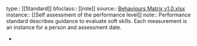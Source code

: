 type:: [[Standard]]
bfoclass:: [[role]]
source:: [Behaviours Matrix v1.0.xlsx](https://appliedknowledgesystemsltd-my.sharepoint.com/:x:/g/personal/alex_turkhanov_applied-knowledge_systems/EXTC6AOuYUtNihKVzVOygjABndVoB3eBK4LqaLLIwqOBCA?e=tFV5jg)
instance:: [[Self assessment of the performance level]] 
note:: Performance standard describes guidance to evaluate soft skills. Each measurement is an instance for a person and assessment date.

-